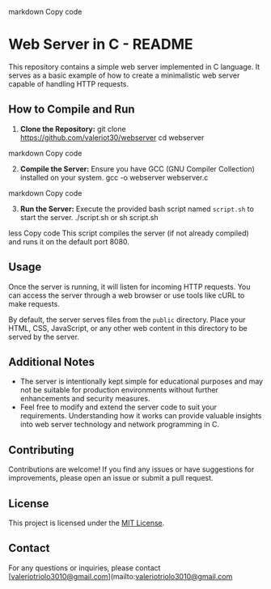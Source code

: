 markdown
Copy code
# Web Server in C - README

This repository contains a simple web server implemented in C language. It serves as a basic example of how to create a minimalistic web server capable of handling HTTP requests.

## How to Compile and Run

1. **Clone the Repository:**
git clone https://github.com/valeriot30/webserver
cd webserver

markdown
Copy code

2. **Compile the Server:**
Ensure you have GCC (GNU Compiler Collection) installed on your system.
gcc -o webserver webserver.c

markdown
Copy code

3. **Run the Server:**
Execute the provided bash script named `script.sh` to start the server.
./script.sh or sh script.sh

less
Copy code
This script compiles the server (if not already compiled) and runs it on the default port 8080.

## Usage

Once the server is running, it will listen for incoming HTTP requests. You can access the server through a web browser or use tools like cURL to make requests.

By default, the server serves files from the `public` directory. Place your HTML, CSS, JavaScript, or any other web content in this directory to be served by the server.

## Additional Notes

- The server is intentionally kept simple for educational purposes and may not be suitable for production environments without further enhancements and security measures.
- Feel free to modify and extend the server code to suit your requirements. Understanding how it works can provide valuable insights into web server technology and network programming in C.

## Contributing

Contributions are welcome! If you find any issues or have suggestions for improvements, please open an issue or submit a pull request.

## License

This project is licensed under the [MIT License](LICENSE).

## Contact

For any questions or inquiries, please contact [valeriotriolo3010@gmail.com](mailto:valeriotriolo3010@gmail.com